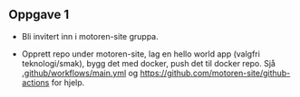 ## Oppgave 1

* Bli invitert inn i motoren-site gruppa.

* Opprett repo under motoren-site, lag en hello world app (valgfri teknologi/smak), bygg det med docker, push det til docker repo. Sjå [.github/workflows/main.yml](.github/workflows/main.yml) og https://github.com/motoren-site/github-actions for hjelp.

